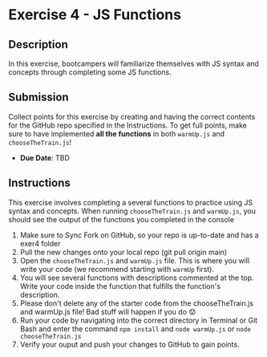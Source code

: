 # Exercise 4 - JS Functions

## Description
In this exercise, bootcampers will familiarize themselves with JS syntax and concepts through completing some JS functions. 

## Submission
Collect points for this exercise by creating and having the correct contents for the GitHub repo specified in the Instructions. To get full points, make sure to have implemented **all the functions** in both `warmUp.js` and `chooseTheTrain.js`!
- **Due Date**: TBD

## Instructions

This exercise involves completing a several functions to practice using JS syntax and concepts. When running `chooseTheTrain.js` and `warmUp.js`, you should see the output of the functions you completed in the console

1. Make sure to Sync Fork on GitHub, so your repo is up-to-date and has a exer4 folder
2. Pull the new changes onto your local repo (git pull origin main)
3. Open the `chooseTheTrain.js` and `warmUp.js` file. This is where you will write your code (we recommend starting with `warmUp` first).
4. You will see several functions with descriptions commented at the top. Write your code inside the function that fulfills the function's description.
5. Please don't delete any of the starter code from the chooseTheTrain.js and warmUp.js file! Bad stuff will happen if you do 😟
6. Run your code by navigating into the correct directory in Terminal or Git Bash and enter the command `npm install` and `node warmUp.js` or `node chooseTheTrain.js`
7. Verify your ouput and push your changes to GitHub to gain points.
